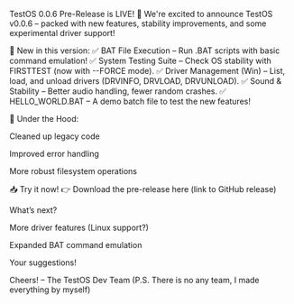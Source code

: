 TestOS 0.0.6 Pre-Release is LIVE! 🚀
We're excited to announce TestOS v0.0.6 – packed with new features, stability improvements, and some experimental driver support!

🔹 New in this version:
✅ BAT File Execution – Run .BAT scripts with basic command emulation!
✅ System Testing Suite – Check OS stability with FIRSTTEST (now with --FORCE mode).
✅ Driver Management (Win) – List, load, and unload drivers (DRVINFO, DRVLOAD, DRVUNLOAD).
✅ Sound & Stability – Better audio handling, fewer random crashes.
✅ HELLO_WORLD.BAT – A demo batch file to test the new features!

🔧 Under the Hood:

Cleaned up legacy code

Improved error handling

More robust filesystem operations

📥 Try it now!
👉 Download the pre-release here (link to GitHub release)

What’s next?

More driver features (Linux support?)

Expanded BAT command emulation

Your suggestions!

Cheers! 
– The TestOS Dev Team (P.S. There is no any team, I made everything by myself)
